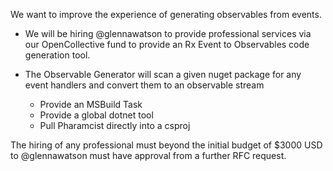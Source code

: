 We want to improve the experience of generating observables from events.

* We will be hiring @glennawatson to provide professional services via our OpenCollective fund to provide an Rx Event to Observables code generation tool.

* The Observable Generator will scan a given nuget package for any event handlers and convert them to an observable stream
    * Provide an MSBuild Task 
    * Provide a global dotnet tool
    * Pull Pharamcist directly into a csproj

The hiring of any professional must beyond the initial budget of $3000 USD to @glennawatson must have approval from a further RFC request.
